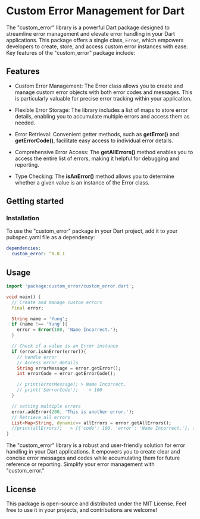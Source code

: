 # Custom Error Management for Dart

The "custom_error" library is a powerful Dart package designed to streamline error management and elevate error handling in your Dart applications. This package offers a single class, `Error`, which empowers developers to create, store, and access custom error instances with ease. Key features of the "custom_error" package include:

## Features

* Custom Error Management: The Error class allows you to create and manage custom error objects with both error codes and messages. This is particularly valuable for precise error tracking within your application.

* Flexible Error Storage: The library includes a list of maps to store error details, enabling you to accumulate multiple errors and access them as needed.

* Error Retrieval: Convenient getter methods, such as **getError()** and **getErrorCode()**, facilitate easy access to individual error details.

* Comprehensive Error Access: The **getAllErrors()** method enables you to access the entire list of errors, making it helpful for debugging and reporting.

* Type Checking: The **isAnError()** method allows you to determine whether a given value is an instance of the Error class.

## Getting started

### Installation

To use the "custom_error" package in your Dart project, add it to your pubspec.yaml file as a dependency:

```yaml
dependencies:
  custom_error: ^0.0.1
```

## Usage

```dart
import 'package:custom_error/custom_error.dart';

void main() {
  // Create and manage custom errors
  final error;

  String name = 'Yung';
  if (name !== 'Yung'){
    error = Error(100, 'Name Incorrect.');
  }

  // Check if a value is an Error instance
  if (error.isAnError(error)){
    // handle error
    // Access error details
    String errorMessage = error.getError();
    int errorCode = error.getErrorCode();

    // print(errorMessage); > Name Incorrect.
    // print('$errorCode');    > 100
  }

  // setting multiple errors
  error.addError(200, 'This is another error.');
  // Retrieve all errors
  List<Map<String, dynamic>> allErrors = error.getAllErrors();
  //print(allErrors);   > [{'code': 100, 'error': 'Name Incorrect.'}, {'code': 200, 'error': 'This is another error.'}]
}
```

The "custom_error" library is a robust and user-friendly solution for error handling in your Dart applications. It empowers you to create clear and concise error messages and codes while accumulating them for future reference or reporting. Simplify your error management with "custom_error."

## License

This package is open-source and distributed under the MIT License. Feel free to use it in your projects, and contributions are welcome!